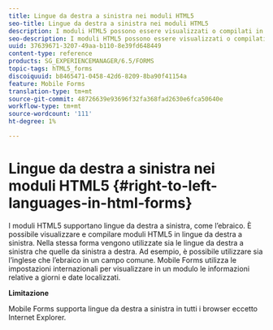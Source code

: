 ```yaml
---
title: Lingue da destra a sinistra nei moduli HTML5
seo-title: Lingue da destra a sinistra nei moduli HTML5
description: I moduli HTML5 possono essere visualizzati o compilati in lingue da destra a sinistra, come l’ebraico.
seo-description: I moduli HTML5 possono essere visualizzati o compilati in lingue da destra a sinistra, come l’ebraico.
uuid: 37639671-3207-49aa-b110-8e39fd648449
content-type: reference
products: SG_EXPERIENCEMANAGER/6.5/FORMS
topic-tags: hTML5_forms
discoiquuid: b8465471-0458-42d6-8209-8ba90f41154a
feature: Mobile Forms
translation-type: tm+mt
source-git-commit: 48726639e93696f32fa368fad2630e6fca50640e
workflow-type: tm+mt
source-wordcount: '111'
ht-degree: 1%

---
```



# Lingue da destra a sinistra nei moduli HTML5 {#right-to-left-languages-in-html-forms}

I moduli HTML5 supportano lingue da destra a sinistra, come l’ebraico. È possibile visualizzare e compilare moduli HTML5 in lingue da destra a sinistra. Nella stessa forma vengono utilizzate sia le lingue da destra a sinistra che quelle da sinistra a destra. Ad esempio, è possibile utilizzare sia l’inglese che l’ebraico in un campo comune. Mobile Forms utilizza le impostazioni internazionali per visualizzare in un modulo le informazioni relative a giorni e date localizzati.

**Limitazione**

Mobile Forms supporta lingue da destra a sinistra in tutti i browser eccetto Internet Explorer.
